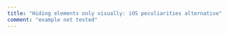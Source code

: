 ```yaml
---
title: "Hiding elements only visually: iOS peculiarities alternative"
comment: "example not tested"
---
```

